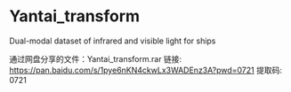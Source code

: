 # Yantai_transform
Dual-modal dataset of infrared and visible light for ships

通过网盘分享的文件：Yantai_transform.rar
链接: https://pan.baidu.com/s/1pye6nKN4ckwLx3WADEnz3A?pwd=0721 提取码: 0721 
